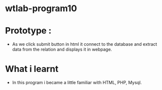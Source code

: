 # wtlab-program10
# Prototype :
* As we click submit button in html it connect to the database and extract data from the relation and displays it in webpage.
# What i learnt
* In this program i became a little familiar with HTML, PHP, Mysql. 

